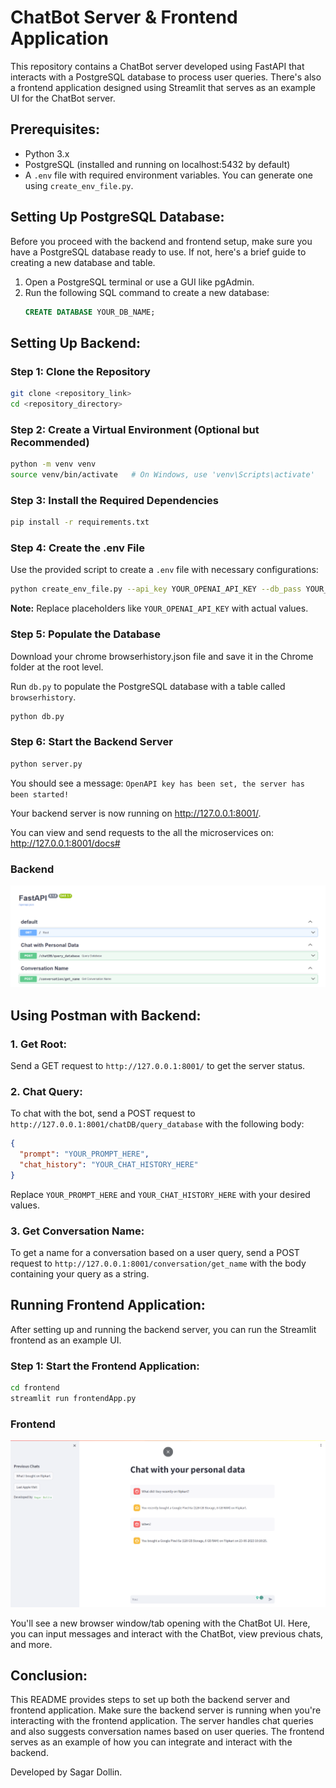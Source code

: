 # ChatBot Server & Frontend Application

This repository contains a ChatBot server developed using FastAPI that interacts with a PostgreSQL database to process user queries. There's also a frontend application designed using Streamlit that serves as an example UI for the ChatBot server.

## Prerequisites:

- Python 3.x
- PostgreSQL (installed and running on localhost:5432 by default)
- A `.env` file with required environment variables. You can generate one using `create_env_file.py`.

## Setting Up PostgreSQL Database:

Before you proceed with the backend and frontend setup, make sure you have a PostgreSQL database ready to use. If not, here's a brief guide to creating a new database and table.

1. Open a PostgreSQL terminal or use a GUI like pgAdmin.
2. Run the following SQL command to create a new database:
   ```sql
   CREATE DATABASE YOUR_DB_NAME;
   ```


## Setting Up Backend:

### Step 1: Clone the Repository
```bash
git clone <repository_link>
cd <repository_directory>
```

### Step 2: Create a Virtual Environment (Optional but Recommended)
```bash
python -m venv venv
source venv/bin/activate   # On Windows, use 'venv\Scripts\activate'
```

### Step 3: Install the Required Dependencies
```bash
pip install -r requirements.txt
```

### Step 4: Create the .env File

Use the provided script to create a `.env` file with necessary configurations:

```bash
python create_env_file.py --api_key YOUR_OPENAI_API_KEY --db_pass YOUR_DB_PASSWORD --database YOUR_DB_NAME
```

**Note:** Replace placeholders like `YOUR_OPENAI_API_KEY` with actual values.

### Step 5: Populate the Database

Download your chrome browserhistory.json file and save it in the Chrome folder at the root level.

Run `db.py` to populate the PostgreSQL database with a table called `browserhistory`.

```bash
python db.py
```

### Step 6: Start the Backend Server
```bash
python server.py
```
You should see a message: `OpenAPI key has been set, the server has been started!`

Your backend server is now running on http://127.0.0.1:8001/.

You can view and send requests to the all the microservices on: http://127.0.0.1:8001/docs#

### Backend
![Backend](./images/backend.png)

## Using Postman with Backend:

### 1. Get Root:
Send a GET request to `http://127.0.0.1:8001/` to get the server status.

### 2. Chat Query:
To chat with the bot, send a POST request to `http://127.0.0.1:8001/chatDB/query_database` with the following body:

```json
{
  "prompt": "YOUR_PROMPT_HERE",
  "chat_history": "YOUR_CHAT_HISTORY_HERE"
}
```

Replace `YOUR_PROMPT_HERE` and `YOUR_CHAT_HISTORY_HERE` with your desired values.

### 3. Get Conversation Name:
To get a name for a conversation based on a user query, send a POST request to `http://127.0.0.1:8001/conversation/get_name` with the body containing your query as a string.

## Running Frontend Application:

After setting up and running the backend server, you can run the Streamlit frontend as an example UI.

### Step 1: Start the Frontend Application:

```bash
cd frontend
streamlit run frontendApp.py
```
### Frontend
![Frontend](./images/frontend.png)

You'll see a new browser window/tab opening with the ChatBot UI. Here, you can input messages and interact with the ChatBot, view previous chats, and more.

## Conclusion:

This README provides steps to set up both the backend server and frontend application. Make sure the backend server is running when you're interacting with the frontend application. The server handles chat queries and also suggests conversation names based on user queries. The frontend serves as an example of how you can integrate and interact with the backend.

Developed by Sagar Dollin.